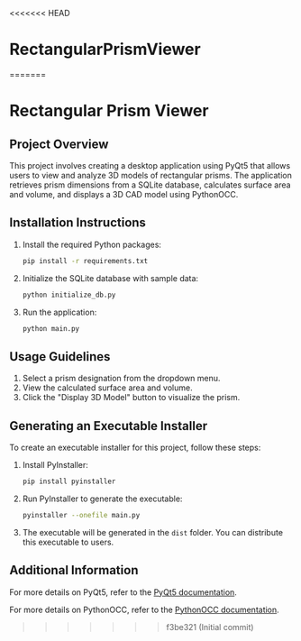 <<<<<<< HEAD
# RectangularPrismViewer
=======
# Rectangular Prism Viewer

## Project Overview

This project involves creating a desktop application using PyQt5 that allows users to view and analyze 3D models of rectangular prisms. The application retrieves prism dimensions from a SQLite database, calculates surface area and volume, and displays a 3D CAD model using PythonOCC.

## Installation Instructions

1. Install the required Python packages:
    ```bash
    pip install -r requirements.txt
    ```

2. Initialize the SQLite database with sample data:
    ```bash
    python initialize_db.py
    ```

3. Run the application:
    ```bash
    python main.py
    ```

## Usage Guidelines

1. Select a prism designation from the dropdown menu.
2. View the calculated surface area and volume.
3. Click the "Display 3D Model" button to visualize the prism.

## Generating an Executable Installer

To create an executable installer for this project, follow these steps:

1. Install PyInstaller:
    ```bash
    pip install pyinstaller
    ```

2. Run PyInstaller to generate the executable:
    ```bash
    pyinstaller --onefile main.py
    ```

3. The executable will be generated in the `dist` folder. You can distribute this executable to users.

## Additional Information

For more details on PyQt5, refer to the [PyQt5 documentation](https://www.riverbankcomputing.com/static/Docs/PyQt5/).

For more details on PythonOCC, refer to the [PythonOCC documentation](http://www.pythonocc.org/).
>>>>>>> f3be321 (Initial commit)
